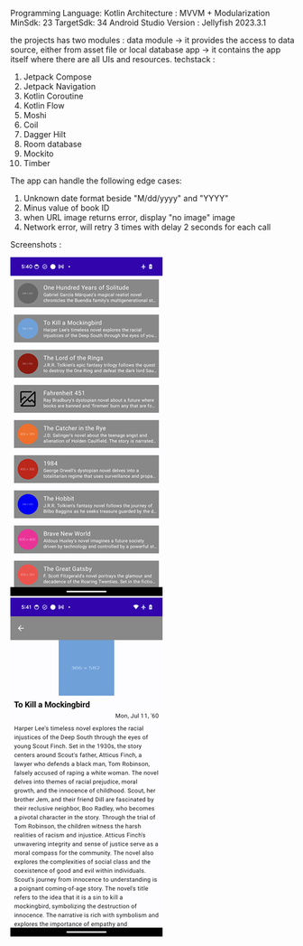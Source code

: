 ﻿Programming Language: Kotlin
Architecture : MVVM + Modularization
MinSdk: 23
TargetSdk: 34
Android Studio Version : Jellyfish 2023.3.1

the projects has two modules :
data module -> it provides the access to data source, either from asset file or local database
app -> it contains the app itself where there are all UIs and resources.
techstack :
1. Jetpack Compose
2. Jetpack Navigation
3. Kotlin Coroutine
4. Kotlin Flow
5. Moshi
6. Coil
7. Dagger Hilt
8. Room database
9. Mockito
10. Timber

The app can handle the following edge cases:
1. Unknown date format beside "M/dd/yyyy" and "YYYY"
2. Minus value of book ID
3. when URL image returns error, display "no image" image
4. Network error, will retry 3 times with delay 2 seconds for each call

Screenshots : 

![alt text](https://github.com/raka-bakar/bookslist/blob/main/Screenshot_20240618_174012.png)
![alt text](https://github.com/raka-bakar/bookslist/blob/main/Screenshot_20240618_174105.png)
